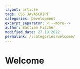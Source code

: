 ```yaml
---
layout: article
tags: CSS JAVASCRIPT
categories: Development
excerpt_separator: <!--more-->
author: Bastian Fischer
modified_date: 27.10.2022
permalink: /:categories/welcome/
---
```

# Welcome

